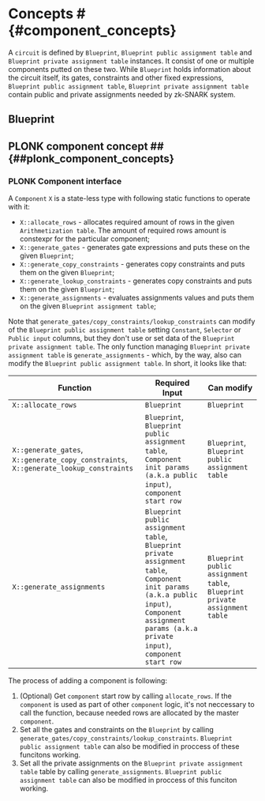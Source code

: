 # Concepts # {#component_concepts}

A ```circuit``` is defined by ```Blueprint```, ```Blueprint public assignment table``` and ```Blueprint private assignment table``` instances. It consist of one or multiple components putted on these two. While ```Blueprint``` holds information about the circuit itself, its gates, constraints and other fixed expressions, ```Blueprint public assignment table```, ```Blueprint private assignment table``` contain public and private assignments needed by zk-SNARK system.

## Blueprint 

## PLONK component concept ## {##plonk_component_concepts}

### PLONK Component interface ###

A ```Component``` ```X``` is a state-less type with following static functions to operate with it:

* ```X::allocate_rows``` - allocates required amount of rows in the given ```Arithmetization table```. The amount of required rows amount is constexpr for the particular component;
* ```X::generate_gates``` - generates gate expressions and puts these on the given ```Blueprint```;
* ```X::generate_copy_constraints``` - generates copy constraints and puts them on the given ```Blueprint```;
* ```X::generate_lookup_constraints``` - generates copy constraints and puts them on the given ```Blueprint```;
* ```X::generate_assignments``` - evaluates assignments values and puts them on the given ```Blueprint assignment table```;

Note that ```generate_gates/copy_constraints/lookup_constraints``` can modify of the ```Blueprint public assignment table``` setting ```Constant```, ```Selector``` or ```Public input``` columns, but they don't use or set data of the ```Blueprint private assignment table```. The only function managing ```Blueprint private assignment table``` is ```generate_assignments``` - which, by the way, also can modify the ```Blueprint public assignment table```. In short, it looks like that:

|Function                   |Required Input                    |Can modify |
|-----------------------------|------------------------|-----------------------|
|```X::allocate_rows```       |```Blueprint```         |```Blueprint```|
|```X::generate_gates```, ```X::generate_copy_constraints```, ```X::generate_lookup_constraints```      |```Blueprint```, ```Blueprint public assignment table```, ```Component init params (a.k.a public input)```, ```component start row```          |```Blueprint```, ```Blueprint public assignment table```|
|```X::generate_assignments```  |```Blueprint public assignment table```, ```Blueprint private assignment table```, ```Component init params (a.k.a public input)```, ```Component assignment params (a.k.a private input)```, ```component start row```        |```Blueprint public assignment table```, ```Blueprint private assignment table```|

The process of adding a component is following:

1. (Optional) Get ```component``` start row by calling ```allocate_rows```. If the ```component``` is used as part of other ```component``` logic, it's not neccessary to call the function, because needed rows are allocated by the master ```component```.
2. Set all the gates and constraints on the ```Blueprint``` by calling ```generate_gates/copy_constraints/lookup_constraints```. ```Blueprint public assignment table``` can also be modified in proccess of these funcitons working.
3. Set all the private assignments on the ```Blueprint private assignment table``` table by calling ```generate_assignments```. ```Blueprint public assignment table``` can also be modified in proccess of this funciton working.